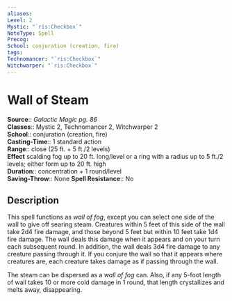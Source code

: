 ```yaml
---
aliases: 
Level: 2
Mystic: "`ris:Checkbox`"
NoteType: Spell
Precog: 
School: conjuration (creation, fire) 
tags: 
Technomancer: "`ris:Checkbox`"
Witchwarper: "`ris:Checkbox`"
---
```


# Wall of Steam

**Source**:: _Galactic Magic pg. 86_  
**Classes**:: Mystic 2, Technomancer 2, Witchwarper 2  
**School**:: conjuration (creation, fire)  
**Casting-Time**:: 1 standard action  
**Range**:: close (25 ft. + 5 ft./2 levels)  
**Effect** scalding fog up to 20 ft. long/level or a ring with a radius up to 5 ft./2 levels; either form up to 20 ft. high  
**Duration**:: concentration + 1 round/level  
**Saving-Throw**:: None
**Spell Resistance**:: No

## Description

This spell functions as _wall of fog_, except you can select one side of the wall to give off searing steam. Creatures within 5 feet of this side of the wall take 2d4 fire damage, and those beyond 5 feet but within 10 feet take 1d4 fire damage. The wall deals this damage when it appears and on your turn each subsequent round. In addition, the wall deals 3d4 fire damage to any creature passing through it. If you conjure the wall so that it appears where creatures are, each creature takes damage as if passing through the wall.  
  
The steam can be dispersed as a _wall of fog_ can. Also, if any 5-foot length of wall takes 10 or more cold damage in 1 round, that length crystallizes and melts away, disappearing.
